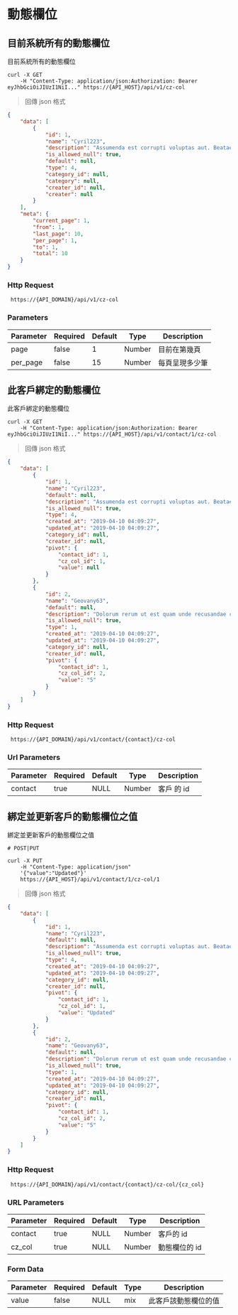 # 動態欄位

## 目前系統所有的動態欄位

目前系統所有的動態欄位

```shell
curl -X GET
    -H "Content-Type: application/json:Authorization: Bearer eyJhbGciOiJIUzI1NiI..." https://{API_HOST}/api/v1/cz-col
```

> 回傳 json 格式

```json
{
    "data": [
        {
            "id": 1,
            "name": "Cyril223",
            "description": "Assumenda est corrupti voluptas aut. Beatae quisquam ex asperiores sit ullam.",
            "is_allowed_null": true,
            "default": null,
            "type": 4,
            "category_id": null,
            "category": null,
            "creater_id": null,
            "creater": null
        }
    ],
    "meta": {
        "current_page": 1,
        "from": 1,
        "last_page": 10,
        "per_page": 1,
        "to": 1,
        "total": 10
    }
}
```

### Http Request
` https://{API_DOMAIN}/api/v1/cz-col`

### Parameters

Parameter | Required | Default | Type | Description
--------- | -------- | ------- | ---- | -----------
page | false | 1 | Number | 目前在第幾頁
per_page | false | 15 | Number | 每頁呈現多少筆


## 此客戶綁定的動態欄位

此客戶綁定的動態欄位

```shell
curl -X GET
    -H "Content-Type: application/json:Authorization: Bearer eyJhbGciOiJIUzI1NiI..." https://{API_HOST}/api/v1/contact/1/cz-col
```

> 回傳 json 格式

```json
{
    "data": [
        {
            "id": 1,
            "name": "Cyril223",
            "default": null,
            "description": "Assumenda est corrupti voluptas aut. Beatae quisquam ex asperiores sit ullam.",
            "is_allowed_null": true,
            "type": 4,
            "created_at": "2019-04-10 04:09:27",
            "updated_at": "2019-04-10 04:09:27",
            "category_id": null,
            "creater_id": null,
            "pivot": {
                "contact_id": 1,
                "cz_col_id": 1,
                "value": null
            }
        },
        {
            "id": 2,
            "name": "Geovany63",
            "default": null,
            "description": "Dolorum rerum ut est quam unde recusandae consequatur. Nobis laudantium eum et voluptatem sunt sint. Et occaecati voluptas ut aliquid cum sed.",
            "is_allowed_null": true,
            "type": 1,
            "created_at": "2019-04-10 04:09:27",
            "updated_at": "2019-04-10 04:09:27",
            "category_id": null,
            "creater_id": null,
            "pivot": {
                "contact_id": 1,
                "cz_col_id": 2,
                "value": "5"
            }
        }
    ]
}
```

### Http Request
` https://{API_DOMAIN}/api/v1/contact/{contact}/cz-col`

### Url Parameters

Parameter | Required | Default | Type | Description
--------- | -------- | ------- | ---- | -----------
contact | true | NULL | Number | 客戶 的 id

## 綁定並更新客戶的動態欄位之值

綁定並更新客戶的動態欄位之值

```shell
# POST|PUT

curl -X PUT
    -H "Content-Type: application/json"
    '{"value":"Updated"}'
    https://{API_HOST}/api/v1/contact/1/cz-col/1
```

> 回傳 json 格式


```json
{
    "data": [
        {
            "id": 1,
            "name": "Cyril223",
            "default": null,
            "description": "Assumenda est corrupti voluptas aut. Beatae quisquam ex asperiores sit ullam.",
            "is_allowed_null": true,
            "type": 4,
            "created_at": "2019-04-10 04:09:27",
            "updated_at": "2019-04-10 04:09:27",
            "category_id": null,
            "creater_id": null,
            "pivot": {
                "contact_id": 1,
                "cz_col_id": 1,
                "value": "Updated"
            }
        },
        {
            "id": 2,
            "name": "Geovany63",
            "default": null,
            "description": "Dolorum rerum ut est quam unde recusandae consequatur. Nobis laudantium eum et voluptatem sunt sint. Et occaecati voluptas ut aliquid cum sed.",
            "is_allowed_null": true,
            "type": 1,
            "created_at": "2019-04-10 04:09:27",
            "updated_at": "2019-04-10 04:09:27",
            "category_id": null,
            "creater_id": null,
            "pivot": {
                "contact_id": 1,
                "cz_col_id": 2,
                "value": "5"
            }
        }
    ]
}
```

### Http Request
` https://{API_DOMAIN}/api/v1/contact/{contact}/cz-col/{cz_col}`

### URL Parameters

Parameter | Required | Default | Type | Description
--------- | -------- | ------- | ---- | -----------
contact | true | NULL | Number | 客戶的 id
cz_col | true | NULL | Number | 動態欄位的 id

### Form Data
Parameter | Required | Default | Type | Description
--------- | -------- | ------- | ---- | -----------
value | false | NULL | mix | 此客戶該動態欄位的值
